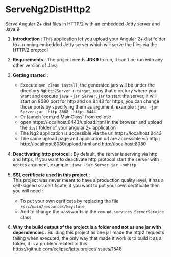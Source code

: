 # ServeNg2DistHttp2
Serve Angular 2+ dist files in HTTP/2 with an embedded Jetty server and Java 9

1. **Introduction** : 
This application let you upload your Angular 2+ dist folder to a running embedded Jetty server  which will serve the files via the HTTP/2 protocol

 2. **Requirements** : 
The project needs **JDK9** to run, it can't be run with any other version of Java

 3. **Getting started** :
	* Execute `mvn clean install`, the generated jars will be under the directory `NgHttp2Server` in `target`, copy that directory where you want and execute `java -jar Server.jar` to start the server, it will start on 8080 port for http and on 8443 for https, you can change those ports by specifying them as argument, example  : `java -jar Server.jar -http 8888 -https 8444`
 	* Or launch 'com.nd.MainClass' from eclipse
	* open https://localhost:8443/upload.html in the browser and upload the `dist` folder of your angular 2+ application
 	* The Ng2 application is accessible via the url https://localhost:8443
	* The same upload page and application url are accessible via http : http://localhost:8080/upload.html and http://localhost:8080

 4. **Deactivating http protocol** :
	By default, the server is serving via http and https, if you want to deactivate http protocol start the server with `-nohttp` argument, example : `java -jar Server.jar -nohttp`     

 5. **SSL certificate used in this project** :  
	This project was never meant to have a production quality level, it has a self-signed ssl certificate, if you want to put your own certificate then you will need : 
	* To put your own cerificate by replacing the file `/src/main/resources/keystore`    
	* And to change the passwords in the `com.nd.services.ServerService` class
 
 

 6. **Why the build output of the project is a folder and not as one jar with dependencies** :
	Building this project as one jar made the http2 requests failing when executed, the only way that made it work is to build it as a folder, it is a problem related to this : https://github.com/eclipse/jetty.project/issues/1548 
